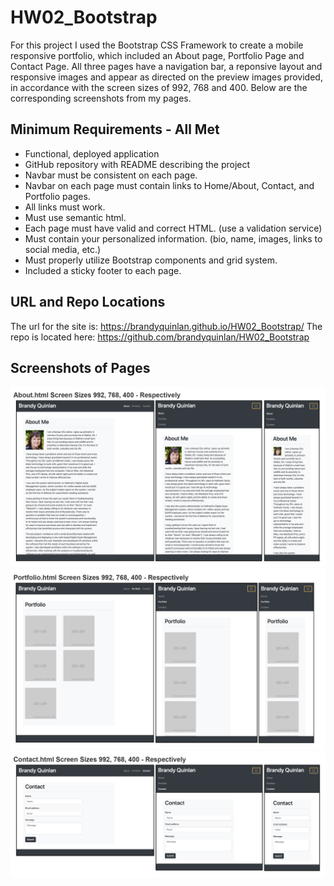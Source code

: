 # HW02_Bootstrap
For this project I used the Bootstrap CSS Framework to create a mobile responsive portfolio, which included an About page, Portfolio Page and Contact Page. All three pages have a navigation bar, a reponsive layout and responsive images and appear as directed on the preview images provided, in accordance with the screen sizes of 992, 768 and 400. Below are the corresponding screenshots from my pages.

## Minimum Requirements - All Met
* Functional, deployed application
* GitHub repository with README describing the project
* Navbar must be consistent on each page.
* Navbar on each page must contain links to Home/About, Contact, and Portfolio pages.
* All links must work.
* Must use semantic html.
* Each page must have valid and correct HTML. (use a validation service)
* Must contain your personalized information. (bio, name, images, links to social media, etc.)
* Must properly utilize Bootstrap components and grid system.
* Included a sticky footer to each page.

## URL and Repo Locations
The url for the site is: https://brandyquinlan.github.io/HW02_Bootstrap/
The repo is located here: https://github.com/brandyquinlan/HW02_Bootstrap

## Screenshots of Pages
![Screenshot](992-768-400-About.jpg) ![Screenshot](992-768-400-Portfolio.jpg) ![Screenshot](992-768-400-Contact.jpg)